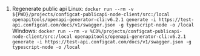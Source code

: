 1. Regenerate public api
Linux:
```docker run --rm -v ${PWD}/projects/configcat-publicapi-node-client/src:/local openapitools/openapi-generator-cli:v6.2.1 generate -i https://test-api.configcat.com/docs/v1/swagger.json -g typescript-node -o /local```
Windows: 
```docker run --rm -v %CD%/projects/configcat-publicapi-node-client/src:/local openapitools/openapi-generator-cli:v6.2.1 generate -i https://test-api.configcat.com/docs/v1/swagger.json -g typescript-node -o /local```
